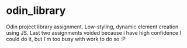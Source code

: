 # odin_library

Odin project library assignment. Low-styling, dynamic element creation using JS. Last two assignments voided because i have high confidence I could do it, but I'm too busy with work to do so :P